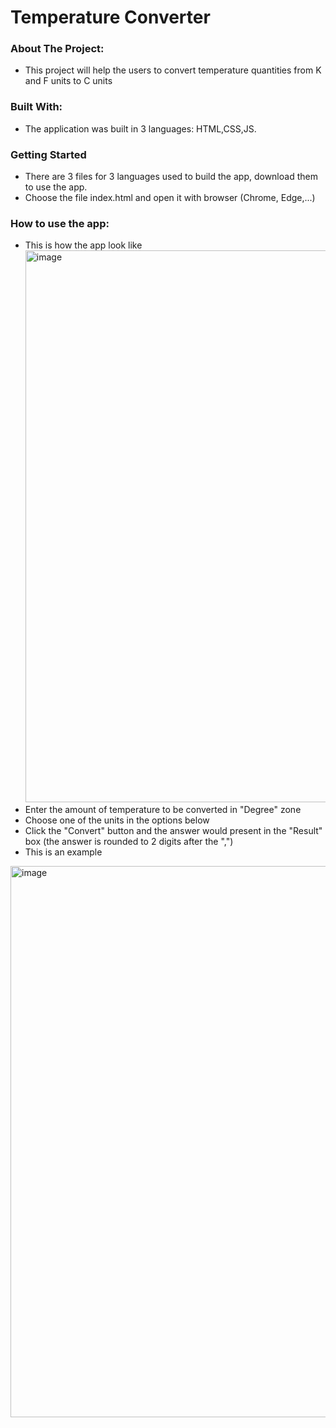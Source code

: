 # Temperature Converter

### About The Project:
- This project will help the users to convert temperature quantities from K and F units to C units

### Built With:
- The application was built in 3 languages: HTML,CSS,JS.

### Getting Started
- There are 3 files for 3 languages used to build the app, download them to use the app.
- Choose the file index.html and open it with browser (Chrome, Edge,...)

### How to use the app:
- This is how the app look like
<img width="883" alt="image" src="https://github.com/huyhaf/Temperature-converter/assets/126193428/8c186a76-73f2-4030-8cc2-d67e476177ae"><br>
- Enter the amount of temperature to be converted in "Degree" zone
- Choose one of the units in the options below
- Click the "Convert" button and the answer would present in the "Result" box (the answer is rounded to 2 digits after the ",")
- This is an example
<img width="882" alt="image" src="https://github.com/huyhaf/Temperature-converter/assets/126193428/73a17bfd-8034-48cd-8744-7c8510e6f670">


